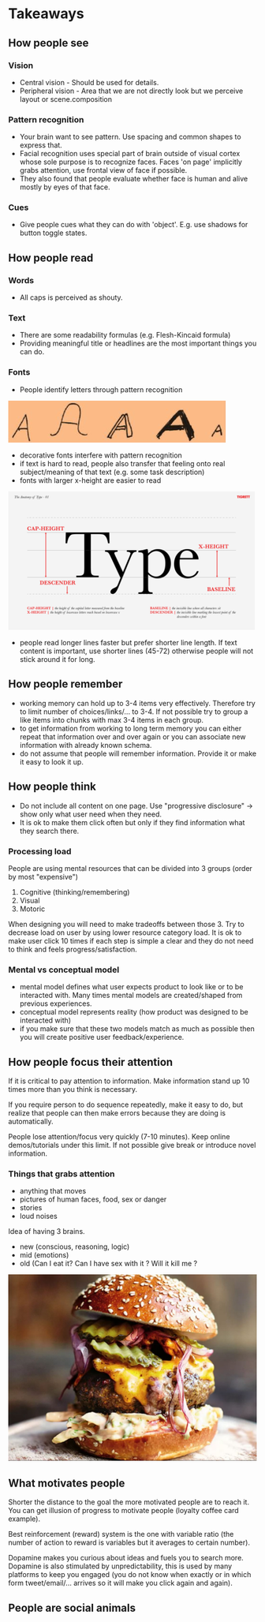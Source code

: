 # Takeaways


## How people see

### Vision
- Central vision - Should be used for details.
- Peripheral vision - Area that we are not directly look but we perceive layout or scene.composition

### Pattern recognition
- Your brain want to see pattern. Use spacing and common shapes to express that.
- Facial recognition uses special part of brain outside of visual cortex whose sole purpose is to recognize faces. Faces 'on page' implicitly grabs attention, use frontal view of face if possible.
- They also found that people evaluate whether face is human and alive mostly by eyes of that face.

### Cues
- Give people cues what they can do with 'object'. E.g. use shadows for button toggle states.

## How people read
### Words
- All caps is perceived as shouty.
### Text
- There are some readability formulas (e.g. Flesh-Kincaid formula)
- Providing meaningful title or headlines are the most important things you can do.
### Fonts
- People identify letters through pattern recognition

![letter A variants](./images/letters.jpg)
- decorative fonts interfere with pattern recognition
- if text is hard to read, people also transfer that feeling onto real subject/meaning of that text (e.g. some task description)
- fonts with larger x-height are easier to read

<img src="./images/typography-font.png" width="500" />

- people read longer lines faster but prefer shorter line length. If text content is important, use shorter lines (45-72) otherwise people will not stick around it for long.

## How people remember
- working memory can hold up to 3-4 items very effectively. Therefore try to limit number of choices/links/... to 3-4. If not possible try to group a like items into chunks with max 3-4 items in each group.
- to get information from working to long term memory you can either repeat that information over and over again or you can associate new information with already known schema.
- do not assume that people will remember information. Provide it or make it easy to look it up.

## How people think
- Do not include all content on one page. Use "progressive disclosure" -> show only what user need when they need.
- It is ok to make them click often but only if they find information what they search there.
### Processing load
People are using mental resources that can be divided into 3 groups (order by most "expensive")
1. Cognitive (thinking/remembering)
2. Visual
3. Motoric

When designing you will need to make tradeoffs between those 3. Try to decrease load on user by using lower resource category load. It is ok to make user click 10 times if each step is simple a clear and they do not need to think and feels progress/satisfaction.

### Mental vs conceptual model
- mental model defines what user expects product to look like or to be interacted with. Many times mental models are created/shaped from previous experiences.
- conceptual model represents reality (how product was designed to be interacted with)
- if you make sure that these two models match as much as possible then you will create positive user feedback/experience.

## How people focus their attention
If it is critical to pay attention to information. Make information stand up 10 times more than you think is necessary.

If you require person to do sequence repeatedly, make it easy to do, but realize that people can then make errors because they are doing is automatically.

People lose attention/focus very quickly (7-10 minutes). Keep online demos/tutorials under this limit. If not possible give break or introduce novel information.

### Things that grabs attention
- anything that moves
- pictures of human faces, food, sex or danger
- stories
- loud noises

Idea of having 3 brains.
- new (conscious, reasoning, logic)
- mid (emotions)
- old (Can I eat it? Can I have sex with it ? Will it kill me ?

![You can not resist looking at food](./images/burger.JPG)

## What motivates people
Shorter the distance to the goal the more motivated people are to reach it. You can get illusion of progress to motivate people (loyalty coffee card example).

Best reinforcement (reward) system is the one with variable ratio (the number of action to reward is variables but it averages to certain number).

Dopamine makes you curious about ideas and fuels you to search more. Dopamine is also stimulated by unpredictability, this is used by many platforms to keep you engaged (you do not know when exactly or in which form tweet/email/... arrives so it will make you click again and again).

## People are social animals









